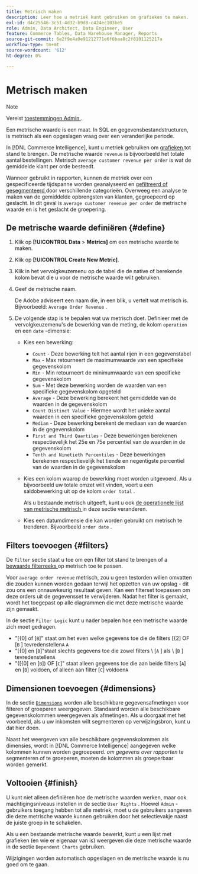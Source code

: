 ```yaml
---
title: Metrisch maken
description: Leer hoe u metriek kunt gebruiken om grafieken te maken.
exl-id: d4c25546-3c51-4d32-b9d8-c424ec103be5
role: Admin, Data Architect, Data Engineer, User
feature: Commerce Tables, Data Warehouse Manager, Reports
source-git-commit: 6e2f9e4a9e91212771e6f6baa8c2f8101125217a
workflow-type: tm+mt
source-wordcount: '612'
ht-degree: 0%

---
```


# Metrisch maken

>[!NOTE]
>
>Vereist [ toestemmingen Admin ](../../administrator/user-management/user-management.md).

Een metrische waarde is een maat. In SQL en gegevensbestandstructuren, is metrisch als een opgeslagen vraag over een veranderlijke periode.

In [!DNL Commerce Intelligence], kunt u metriek gebruiken om [ grafieken ](../../data-user/reports/ess-rpt-build-visual.md) tot stand te brengen. De metrische waarde `revenue` is bijvoorbeeld het totale aantal bestellingen. Metrisch `average customer revenue per order` is wat de gemiddelde klant per orde besteedt.

Wanneer gebruikt in rapporten, kunnen de metriek over een gespecificeerde tijdspanne worden geanalyseerd en [ gefiltreerd of gesegmenteerd ](../../best-practices/segment-filter.md) door verschillende categorieën. Overweeg een analyse te maken van de gemiddelde opbrengsten van klanten, gegroepeerd op geslacht. In dit geval is `average customer revenue per order` de metrische waarde en is het geslacht de groepering.

## De metrische waarde definiëren {#define}

1. Klik op **[!UICONTROL Data** > **Metrics]** om een metrische waarde te maken.

1. Klik op **[!UICONTROL Create New Metric]**.

1. Klik in het vervolgkeuzemenu op de tabel die de native of berekende kolom bevat die u voor de metrische waarde wilt gebruiken.

1. Geef de metrische naam.

   De Adobe adviseert een naam die, in een blik, u vertelt wat metrisch is. Bijvoorbeeld: `Average Order Revenue` .

1. De volgende stap is te bepalen wat uw metrisch doet. Definieer met de vervolgkeuzemenu&#39;s de bewerking van de meting, de kolom `operation` en een `date` -dimensie:

   * Kies een bewerking:
      * `Count` - Deze bewerking telt het aantal rijen in een gegevenstabel
      * `Max` - Max retourneert de maximumwaarde van een specifieke gegevenskolom
      * `Min` - Min retourneert de minimumwaarde van een specifieke gegevenskolom
      * `Sum` - Met deze bewerking worden de waarden van een specifieke gegevenskolom opgeteld
      * `Average` - Deze bewerking berekent het gemiddelde van de waarden in de gegevenskolom
      * `Count Distinct Value` - Hiermee wordt het unieke aantal waarden in een specifieke gegevenskolom geteld
      * `Median` - Deze bewerking berekent de mediaan van de waarden in de gegevenskolom
      * `First and Third Quartiles` - Deze bewerkingen berekenen respectievelijk het 25e en 75e percentiel van de waarden in de gegevenskolom
      * `Tenth and Ninetieth Percentiles` - Deze bewerkingen berekenen respectievelijk het tiende en negentigste percentiel van de waarden in de gegevenskolom

   * Kies een kolom waarop de bewerking moet worden uitgevoerd. Als u bijvoorbeeld uw totale omzet wilt vinden, voert u een saldobewerking uit op de kolom `order total` .

     Als u bestaande metrisch uitgeeft, kunt u ook [ de operationele lijst van metrische metrisch ](../../data-analyst/data-warehouse-mgr/change-metric-op-table.md) in deze sectie veranderen.

   * Kies een datumdimensie die kan worden gebruikt om metrisch te trenderen. Bijvoorbeeld `order date` .

## Filters toevoegen {#filters}

De `Filter` sectie staat u toe om een filter tot stand te brengen of a [ bewaarde filterreeks ](../../data-user/reports/ess-manage-data-filters.md) op metrisch toe te passen.

Voor `average order revenue` metrisch, zou u geen testorden willen omvatten die zouden kunnen worden gedaan terwijl het opzetten van uw opslag - dit zou ons een onnauwkeurig resultaat geven. Kan een filterset toepassen om deze orders uit de gegevensset te verwijderen. Nadat het filter is gemaakt, wordt het toegepast op alle diagrammen die met deze metrische waarde zijn gemaakt.

In de sectie `Filter Logic` kunt u nader bepalen hoe een metrische waarde zich moet gedragen.

* &quot;\[&lbrace;0\] of \[`B`\]&quot; staat om het even welke gegevens toe die de filters \[&lbrace;2\] OF \[`B` \] tevredenstellen`A` `A`
* &quot;\[&lbrace;0\] en \[`B`\]&quot;staat slechts gegevens toe die zowel filters \ [`A` \] als \ [`B` \] tevredenstellen`A`
* &quot;(\[&lbrace;0\] en \[`B`\]) OF \[`C`\]&quot; staat alleen gegevens toe die aan beide filters \[`A`\] en \[`B`\] voldoen, of alleen aan filter \[`C`\] voldoen`A`

## Dimensionen toevoegen {#dimensions}

In de sectie [`Dimensions`](../../data-analyst/data-warehouse-mgr/manage-data-dimensions-metrics.md) worden alle beschikbare gegevensafmetingen voor filteren of groeperen weergegeven. Standaard worden alle beschikbare gegevenskolommen weergegeven als afmetingen. Als u doorgaat met het voorbeeld, als u uw inkomsten wilt segmenteren op verwijzingsbron, kunt u dat hier doen.

Naast het weergeven van alle beschikbare gegevenskolommen als dimensies, wordt in [!DNL Commerce Intelligence] aangegeven welke kolommen kunnen worden gegroepeerd. *om gegevens over rapporten* te segmenteren of te groeperen, moeten de kolommen als groeperbaar worden gemerkt.

## Voltooien {#finish}

U kunt niet alleen definiëren hoe de metrische waarden werken, maar ook machtigingsniveaus instellen in de sectie `User Rights` . Hoewel `Admin` -gebruikers toegang hebben tot alle metriek, moet u de gebruikers aangeven die deze metrische waarde kunnen gebruiken door het selectievakje naast de juiste groep in te schakelen.

Als u een bestaande metrische waarde bewerkt, kunt u een lijst met grafieken (en wie er eigenaar van is) weergeven die deze metrische waarde in de sectie `Dependent Charts` gebruiken.

Wijzigingen worden automatisch opgeslagen en de metrische waarde is nu goed om te gaan.
